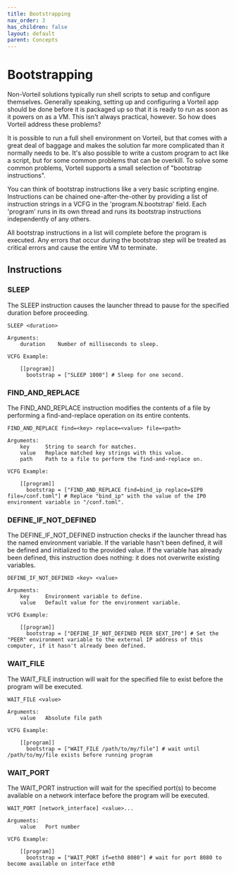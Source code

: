 ```yaml
---
title: Bootstrapping
nav_order: 3
has_children: false
layout: default
parent: Concepts
---
```


# Bootstrapping

Non-Vorteil solutions typically run shell scripts to setup and configure themselves. Generally speaking, setting up and configuring a Vorteil app should be done before it is packaged up so that it is ready to run as soon as it powers on as a VM. This isn't always practical, however. So how does Vorteil address these problems?

It is possible to run a full shell environment on Vorteil, but that comes with a great deal of baggage and makes the solution far more complicated than it normally needs to be. It's also possible to write a custom program to act like a script, but for some common problems that can be overkill. To solve some common problems, Vorteil supports a small selection of "bootstrap instructions".

You can think of bootstrap instructions like a very basic scripting engine. Instructions can be chained one-after-the-other by providing a list of instruction strings in a VCFG in the 'program.N.bootstrap' field. Each 'program' runs in its own thread and runs its bootstrap instructions independently of any others.

All bootstrap instructions in a list will complete before the program is executed. Any errors that occur during the bootstrap step will be treated as critical errors and cause the entire VM to terminate.

## Instructions

### SLEEP

The SLEEP instruction causes the launcher thread to pause for the specified duration before proceeding.

```
SLEEP <duration>

Arguments:
	duration	Number of milliseconds to sleep.

VCFG Example:

	[[program]]
	  bootstrap = ["SLEEP 1000"] # Sleep for one second.
```

### FIND_AND_REPLACE

The FIND_AND_REPLACE instruction modifies the contents of a file by performing a find-and-replace operation on its entire contents.

```
FIND_AND_REPLACE find=<key> replace=<value> file=<path>

Arguments:
	key 	String to search for matches.
	value   Replace matched key strings with this value.
	path	Path to a file to perform the find-and-replace on.

VCFG Example:

	[[program]]
	  bootstrap = ["FIND_AND_REPLACE find=bind_ip replace=$IP0 file=/conf.toml"] # Replace "bind_ip" with the value of the IP0 environment variable in "/conf.toml".
```

### DEFINE_IF_NOT_DEFINED

The DEFINE_IF_NOT_DEFINED instruction checks if the launcher thread has the named environment variable. If the variable hasn't been defined, it will be defined and initialized to the provided value. If the variable has already been defined, this instruction does nothing: it does not overwrite existing variables.

```
DEFINE_IF_NOT_DEFINED <key> <value>

Arguments:
	key     Environment variable to define.
	value   Default value for the environment variable.

VCFG Example:

	[[program]]
	  bootstrap = ["DEFINE_IF_NOT_DEFINED PEER $EXT_IP0"] # Set the "PEER" environment variable to the external IP address of this computer, if it hasn't already been defined.
```

### WAIT_FILE

The WAIT_FILE instruction will wait for the specified file to exist before the program will be executed.

```
WAIT_FILE <value>

Arguments:
	value	Absolute file path

VCFG Example:

	[[program]]
	  bootstrap = ["WAIT_FILE /path/to/my/file"] # wait until /path/to/my/file exists before running program
```

### WAIT_PORT

The WAIT_PORT instruction will wait for the specified port(s) to become available on a network interface before the program will be executed.

```
WAIT_PORT [network_interface] <value>...

Arguments:
	value	Port number

VCFG Example:

	[[program]]
	  bootstrap = ["WAIT_PORT if=eth0 8080"] # wait for port 8080 to become available on interface eth0
```